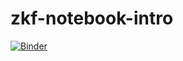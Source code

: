 # zkf-notebook-intro

[![Binder](https://mybinder.org/badge_logo.svg)](https://mybinder.org/v2/gh/neherdata/zkf-notebook-intro/HEAD?urlpath=%2Fdoc%2Ftree%2Findex.ipynb)
